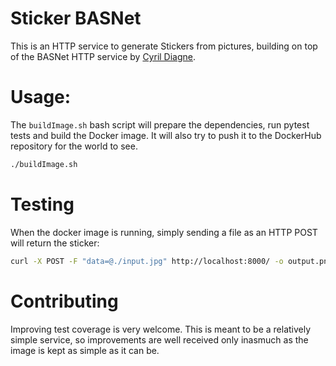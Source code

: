 # Sticker BASNet

This is an HTTP service to generate Stickers from pictures, building on top of the BASNet HTTP 
service by [Cyril Diagne](https://github.com/cyrildiagne/BASNet-http).

# Usage:

The `buildImage.sh` bash script will prepare the dependencies, run pytest tests and build the
Docker image. It will also try to push it to the DockerHub repository for the world to see.

```bash
./buildImage.sh
```

# Testing

When the docker image is running, simply sending a file as an HTTP POST will return the sticker:

```bash
curl -X POST -F "data=@./input.jpg" http://localhost:8000/ -o output.png
````

# Contributing

Improving test coverage is very welcome. This is meant to be a relatively simple service, so
improvements are well received only inasmuch as the image is kept as simple as it can be.


